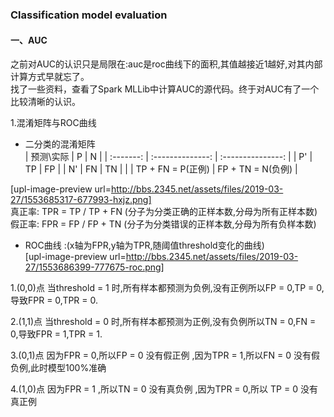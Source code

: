 ### **Classification model evaluation**#### 一、AUC之前对AUC的认识只是局限在:auc是roc曲线下的面积,其值越接近1越好,对其内部计算方式早就忘了。  找了一些资料，查看了Spark MLLib中计算AUC的源代码。终于对AUC有了一个比较清晰的认识。1.混淆矩阵与ROC曲线- 二分类的混淆矩阵  |  预测\实际 |        P         |         N         || :-------: | :--------------: | :---------------: ||     P'    |       TP         |        FP         ||     N'    |       FN         |        TN         ||           | TP + FN = P(正例) | FP + TN = N(负例) |[upl-image-preview url=http://bbs.2345.net/assets/files/2019-03-27/1553685317-677993-hxjz.png]  真正率: TPR = TP / TP + FN  (分子为分类正确的正样本数,分母为所有正样本数)  假正率: FPR = FP / FP + TN  (分子为分类错误的正样本数,分母为所有负样本数)- ROC曲线 :(x轴为FPR,y轴为TPR,随阈值threshold变化的曲线)   [upl-image-preview url=http://bbs.2345.net/assets/files/2019-03-27/1553686399-777675-roc.png]  1.(0,0)点当threshold = 1 时,所有样本都预测为负例,没有正例所以FP = 0,TP = 0,导致FPR = 0,TPR = 0.  2.(1,1)点当threshold = 0 时,所有样本都预测为正例,没有负例所以TN = 0,FN = 0,导致FPR = 1,TPR = 1.  3.(0,1)点 因为FPR = 0,所以FP = 0 没有假正例 ,因为TPR = 1,所以FN = 0 没有假负例,此时模型100%准确  4.(1,0)点因为FPR = 1 ,所以TN = 0 没有真负例 ,因为TPR = 0,所以 TP = 0 没有真正例
